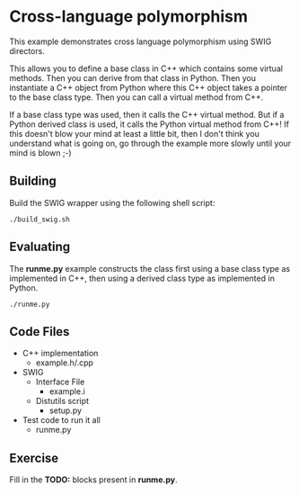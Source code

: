 # Cross-language polymorphism
This example demonstrates cross language polymorphism using SWIG directors.  

This allows you to define a base class in C++ which contains some virtual methods.  Then you can
derive from that class in Python.  Then you instantiate a C++ object from Python where this C++
object takes a pointer to the base class type.  Then you can call a virtual method from C++.

If a base class type was used, then it calls the C++ virtual method.  But if a Python derived class
is used, it calls the Python virtual method from C++!  If this doesn't blow your mind at least a 
little bit, then I don't think you understand what is going on, go through the example more
slowly until your mind is blown ;-)


## Building
Build the SWIG wrapper using the following shell script:

    ./build_swig.sh

## Evaluating
The **runme.py** example constructs the class first using a base class type as implemented in C++, then
using a derived class type as implemented in Python.

    ./runme.py

## Code Files
* C++ implementation
    * example.h/.cpp
* SWIG
    * Interface File
        * example.i
    * Distutils script
        * setup.py
* Test code to run it all
    * runme.py
    
## Exercise
Fill in the **TODO:** blocks present in **runme.py**.
